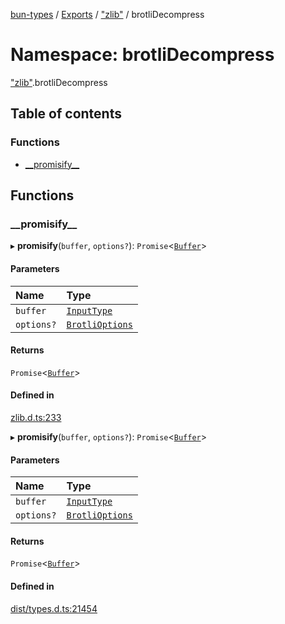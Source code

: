 [bun-types](../README.md) / [Exports](../modules.md) / ["zlib"](zlib_.md) / brotliDecompress

# Namespace: brotliDecompress

["zlib"](zlib_.md).brotliDecompress

## Table of contents

### Functions

- [\_\_promisify\_\_](zlib_.brotliDecompress.md#__promisify__)

## Functions

### \_\_promisify\_\_

▸ **__promisify__**(`buffer`, `options?`): `Promise`<[`Buffer`](buffer_.md#buffer)\>

#### Parameters

| Name | Type |
| :------ | :------ |
| `buffer` | [`InputType`](zlib_.md#inputtype) |
| `options?` | [`BrotliOptions`](../interfaces/zlib_.BrotliOptions.md) |

#### Returns

`Promise`<[`Buffer`](buffer_.md#buffer)\>

#### Defined in

[zlib.d.ts:233](https://github.com/valgaze/bun-types/blob/5e53f27/zlib.d.ts#L233)

▸ **__promisify__**(`buffer`, `options?`): `Promise`<[`Buffer`](buffer_.md#buffer)\>

#### Parameters

| Name | Type |
| :------ | :------ |
| `buffer` | [`InputType`](zlib_.md#inputtype) |
| `options?` | [`BrotliOptions`](../interfaces/zlib_.BrotliOptions.md) |

#### Returns

`Promise`<[`Buffer`](buffer_.md#buffer)\>

#### Defined in

[dist/types.d.ts:21454](https://github.com/valgaze/bun-types/blob/5e53f27/dist/types.d.ts#L21454)
